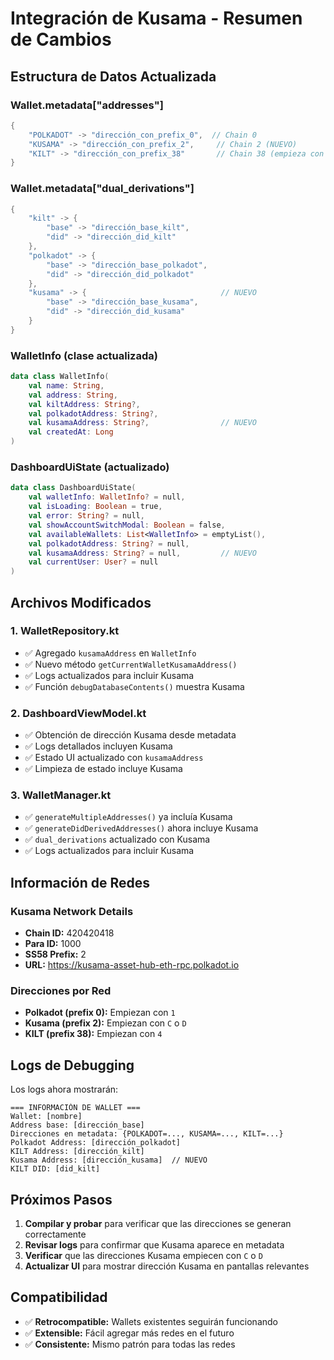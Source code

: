 # Integración de Kusama - Resumen de Cambios

## Estructura de Datos Actualizada

### Wallet.metadata["addresses"]
```kotlin
{
    "POLKADOT" -> "dirección_con_prefix_0",  // Chain 0
    "KUSAMA" -> "dirección_con_prefix_2",     // Chain 2 (NUEVO)
    "KILT" -> "dirección_con_prefix_38"       // Chain 38 (empieza con 4)
}
```

### Wallet.metadata["dual_derivations"]
```kotlin
{
    "kilt" -> {
        "base" -> "dirección_base_kilt",
        "did" -> "dirección_did_kilt"
    },
    "polkadot" -> {
        "base" -> "dirección_base_polkadot", 
        "did" -> "dirección_did_polkadot"
    },
    "kusama" -> {                              // NUEVO
        "base" -> "dirección_base_kusama",
        "did" -> "dirección_did_kusama"
    }
}
```

### WalletInfo (clase actualizada)
```kotlin
data class WalletInfo(
    val name: String,
    val address: String,
    val kiltAddress: String?,
    val polkadotAddress: String?,
    val kusamaAddress: String?,                // NUEVO
    val createdAt: Long
)
```

### DashboardUiState (actualizado)
```kotlin
data class DashboardUiState(
    val walletInfo: WalletInfo? = null,
    val isLoading: Boolean = true,
    val error: String? = null,
    val showAccountSwitchModal: Boolean = false,
    val availableWallets: List<WalletInfo> = emptyList(),
    val polkadotAddress: String? = null,
    val kusamaAddress: String? = null,         // NUEVO
    val currentUser: User? = null
)
```

## Archivos Modificados

### 1. WalletRepository.kt
- ✅ Agregado `kusamaAddress` en `WalletInfo`
- ✅ Nuevo método `getCurrentWalletKusamaAddress()`
- ✅ Logs actualizados para incluir Kusama
- ✅ Función `debugDatabaseContents()` muestra Kusama

### 2. DashboardViewModel.kt
- ✅ Obtención de dirección Kusama desde metadata
- ✅ Logs detallados incluyen Kusama
- ✅ Estado UI actualizado con `kusamaAddress`
- ✅ Limpieza de estado incluye Kusama

### 3. WalletManager.kt
- ✅ `generateMultipleAddresses()` ya incluía Kusama
- ✅ `generateDidDerivedAddresses()` ahora incluye Kusama
- ✅ `dual_derivations` actualizado con Kusama
- ✅ Logs actualizados para incluir Kusama

## Información de Redes

### Kusama Network Details
- **Chain ID:** 420420418
- **Para ID:** 1000
- **SS58 Prefix:** 2
- **URL:** https://kusama-asset-hub-eth-rpc.polkadot.io

### Direcciones por Red
- **Polkadot (prefix 0):** Empiezan con `1`
- **Kusama (prefix 2):** Empiezan con `C` o `D`
- **KILT (prefix 38):** Empiezan con `4`

## Logs de Debugging

Los logs ahora mostrarán:
```
=== INFORMACIÓN DE WALLET ===
Wallet: [nombre]
Address base: [dirección_base]
Direcciones en metadata: {POLKADOT=..., KUSAMA=..., KILT=...}
Polkadot Address: [dirección_polkadot]
KILT Address: [dirección_kilt]
Kusama Address: [dirección_kusama]  // NUEVO
KILT DID: [did_kilt]
```

## Próximos Pasos

1. **Compilar y probar** para verificar que las direcciones se generan correctamente
2. **Revisar logs** para confirmar que Kusama aparece en metadata
3. **Verificar** que las direcciones Kusama empiecen con `C` o `D`
4. **Actualizar UI** para mostrar dirección Kusama en pantallas relevantes

## Compatibilidad

- ✅ **Retrocompatible:** Wallets existentes seguirán funcionando
- ✅ **Extensible:** Fácil agregar más redes en el futuro
- ✅ **Consistente:** Mismo patrón para todas las redes
